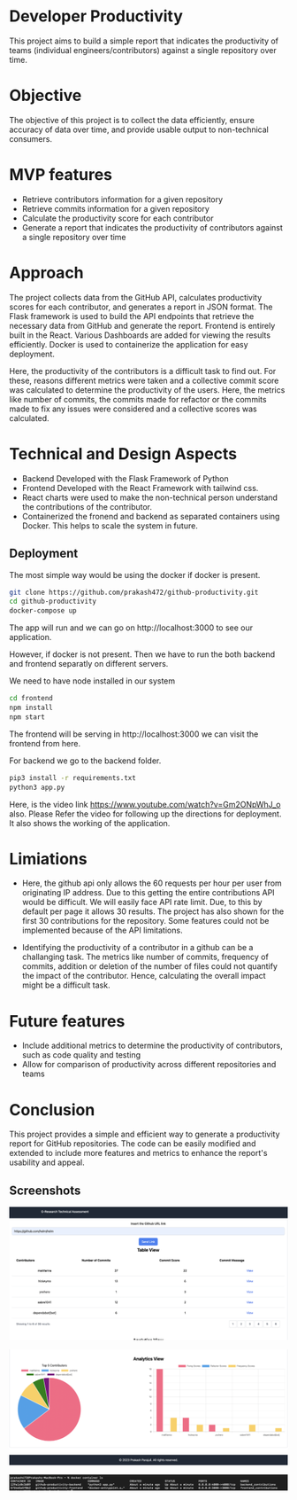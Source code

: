 
# Developer Productivity
This project aims to build a simple report that indicates the productivity of teams (individual engineers/contributors) against a single repository over time.

# Objective
The objective of this project is to collect the data efficiently, ensure accuracy of data over time, and provide usable output to non-technical consumers.

# MVP features
- Retrieve contributors information for a given repository
- Retrieve commits information for a given repository
- Calculate the productivity score for each contributor
- Generate a report that indicates the productivity of contributors against a single repository over time

# Approach
The project collects data from the GitHub API, calculates productivity scores for each contributor, and generates a report in JSON format. The Flask framework is used to build the API endpoints that retrieve the necessary data from GitHub and generate the report. Frontend is entirely built in the React. Various Dashboards are added for viewing the results efficiently. Docker is used to containerize the application for easy deployment.

Here, the productivity of the contributors is a difficult task to find out. For these, reasons different metrics were taken and a collective commit score was calculated to determine the productivity of the users. Here, the metrics like number of commits, the commits made for refactor or the commits made to fix any issues were considered and a collective scores was calculated.

# Technical and Design Aspects
- Backend Developed with the Flask Framework of Python
- Frontend Developed with the React Framework with tailwind css.
- React charts were used to make the non-technical person understand the contributions of the contributor.
- Containerized the fronend and backend as separated containers using Docker. This helps to scale the system in future.


## Deployment

The most simple way would be using the docker if docker is present.

```bash
git clone https://github.com/prakash472/github-productivity.git
cd github-productivity
docker-compose up
```
The app will run and we can go on http://localhost:3000 to see our application.

However, if docker is not present. Then we have to run the both backend and frontend separatly on different servers.

We need to have node installed in our system

```bash
cd frontend
npm install
npm start
```
The frontend will be serving in http://localhost:3000 we can visit the frontend from here.

For backend we go to the backend folder.

``` bash
pip3 install -r requirements.txt
python3 app.py
```

Here, is the video link https://www.youtube.com/watch?v=Gm2ONpWhJ_o also. Please Refer the video for following up the directions for deployment. It also shows the working of the application.

# Limiations
 - Here, the github api only allows the 60 requests per hour per user from originating IP address. Due to this getting the entire contributions API would be difficult. We will easily face API rate limit. Due, to this by default per page it allows 30 results. The project has also shown for the first 30 contributions for the repository. Some features could not be implemented because of the API limitations.
 
 - Identifying the productivity of a contributor in a github can be a challanging task. The metrics like number of commits, frequency of commits, addition or deletion of the number of files could not quantify the impact of the contributor. Hence, calculating the overall impact might be a difficult task.

# Future features
- Include additional metrics to determine the productivity of contributors, such as code quality and testing
- Allow for comparison of productivity across different repositories and teams

# Conclusion
This project provides a simple and efficient way to generate a productivity report for GitHub repositories. The code can be easily modified and extended to include more features and metrics to enhance the report's usability and appeal.
## Screenshots

![App Screenshot](./screenshots/webapp1.png)

![App Screenshot](./screenshots/webapp2.png)

![App Screenshot](./screenshots/docker.png)